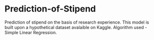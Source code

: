 # Prediction-of-Stipend
Prediction of stipend on the basis of research experience. This model is built upon a hypothetical dataset avalaible on Kaggle. Algorithm used - Simple Linear Regression.
